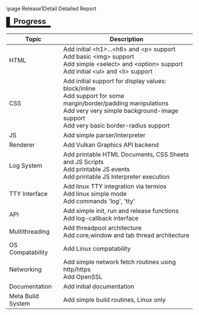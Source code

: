 \page Release1Detail Detailed Report

<div style="font-size:20px; width: 100px; border-style: solid; border-width: 0px 0px 5px 10px; padding-left: 10px; margin-bottom: 10px;">
<b>Progress</b>
</div>

|Topic|Description|   
|-|-|  
|HTML|Add initial \<h1>...\<h6> and \<p> support<br> Add basic \<img> support<br> Add simple \<select> and \<option> support<br> Add initial \<ul> and \<li> support|  
|CSS|Add initial support for display values: block/inline<br>Add support for some margin/border/padding manipulations<br>Add very very simple background-image support<br>Add very basic border-radius support|  
|JS|Add simple parser/interpreter|  
|Renderer|Add Vulkan Graphics API backend|   
|Log System|Add printable HTML Documents, CSS Sheets and JS Scripts<br>Add printable JS events<br>Add printable JS Interpreter execution<br>|  
|TTY Interface|Add linux TTY integration via termios<br>Add linux simple mode<br>Add commands 'log', 'tty'|  
|API|Add simple init, run and release functions<br>Add log-callback interface|  
|Multithreading|Add threadpool architecture<br>Add core,window and tab thread architecture<br>|  
|OS Compatability|Add Linux compatability|  
|Networking|Add simple network fetch routines using http/https<br>Add OpenSSL|  
|Documentation|Add initial documentation|
|Meta Build System|Add simple build routines, Linux only|
